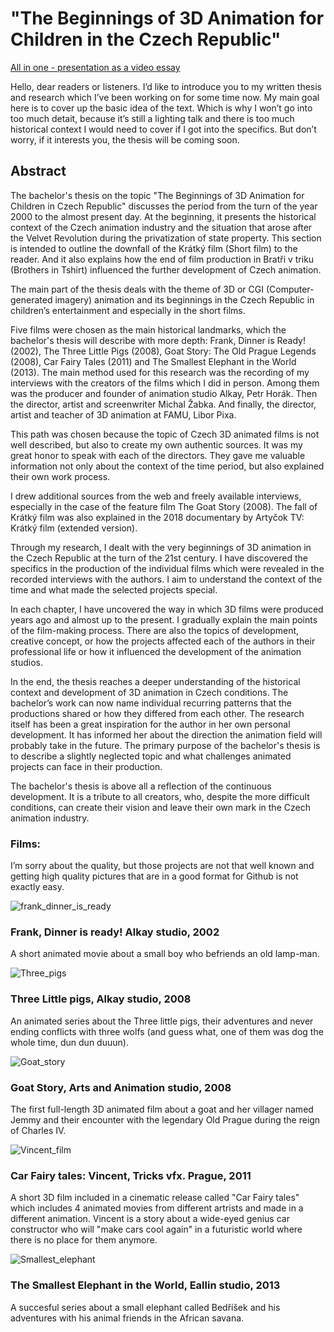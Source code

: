 # "The Beginnings of 3D Animation for Children in the Czech Republic"

[All in one - presentation as a video essay](https://drive.google.com/drive/u/1/folders/10hXFxCHI_0m6-XdEWjlufq0alxy9LIKo)

Hello, 
dear readers or listeners. I’d like to introduce you to my written thesis and research which I’ve been working on for some time now. My main goal here is to cover up the basic idea of the text. Which is why I won’t go into too much detait, because it’s still a lighting talk and there is too much historical context I would need to cover if I got into the specifics. But don’t worry, if it interests you, the thesis will be coming soon. 

## Abstract 

The bachelor's thesis on the topic "The Beginnings of 3D Animation for Children in Czech Republic" discusses the period from the turn of the year 2000 to the almost present day. At the beginning, it presents the historical context of the Czech animation industry and the situation that arose after the Velvet Revolution during the privatization of state property. This section is intended to outline the downfall of the Krátký film (Short film) to the reader. And it also explains how the end of film production in Bratři v triku (Brothers in Tshirt) influenced the further development of Czech animation.

The main part of the thesis deals with the theme of 3D or CGI (Computer-generated imagery) animation and its beginnings in the Czech Republic in children’s entertainment and especially in the short films.

Five films were chosen as the main historical landmarks, which the bachelor's thesis will describe with more depth: Frank, Dinner is Ready! (2002), The Three Little Pigs (2008), Goat Story: The Old Prague Legends (2008), Car Fairy Tales (2011) and The Smallest Elephant in the World (2013).
The main method used for this research was the recording of my interviews with the creators of the films which I did in person. Among them was the producer and founder of animation studio Alkay, Petr Horák. Then the director, artist and screenwriter Michal Žabka. And finally, the director, artist and teacher of 3D animation at FAMU, Libor Pixa. 

This path was chosen because the topic of Czech 3D animated films is not well described, but also to create my own authentic sources. It was my great honor to speak with each of the directors. They gave me valuable information not only about the context of the time period, but also explained their own work process.

I drew additional sources from the web and freely available interviews, especially in the case of the feature film The Goat Story (2008). The fall of Krátký film was also explained in the 2018 documentary by Artyčok TV: Krátký film (extended version).

Through my research, I dealt with the very beginnings of 3D animation in the Czech Republic at the turn of the 21st century. I have discovered the specifics in the production of the individual films which were revealed in the recorded interviews with the authors. I aim to understand the context of the time and what made the selected projects special.

In each chapter, I have uncovered the way in which 3D films were produced years ago and almost up to the present. I gradually explain the main points of the film-making process. There are also the topics of development, creative concept, or how the projects affected each of the authors in their professional life or how it influenced the development of the animation studios. 

In the end, the thesis reaches a deeper understanding of the historical context and development of 3D animation in Czech conditions. The bachelor’s work can now name individual recurring patterns that the productions shared or how they differed from each other. The research itself has been a great inspiration for the author in her own personal development. It has informed her about the direction the animation field will probably take in the future. The primary purpose of the bachelor's thesis is to describe a slightly neglected topic and what challenges animated projects can face in their production.

The bachelor's thesis is above all a reflection of the continuous development. It is a tribute to all creators, who, despite the more difficult conditions, can create their vision and leave their own mark in the Czech animation industry.

### Films:

I’m sorry about the quality, but those projects are not that well known and getting high quality pictures that are in a good format for Github is not exactly easy. 

![frank_dinner_is_ready](https://github.com/NatNight99/english-for-designers/assets/129601977/32a1d399-3c3e-4208-8334-237ee6da8615)
### Frank, Dinner is ready! Alkay studio, 2002 

A short animated movie about a small boy who befriends an old lamp-man. 

![Three_pigs](https://github.com/NatNight99/english-for-designers/assets/129601977/868d5448-c5c9-4c38-a0c6-4e7f0941e2d8)
### Three Little pigs, Alkay studio, 2008 

An animated series about the Three little pigs, their adventures and never ending conflicts with three wolfs (and guess what, one of them was dog the whole time, dun dun duuun). 

![Goat_story](https://github.com/NatNight99/english-for-designers/assets/129601977/33d3ce88-d81b-44b4-bb99-1aea296ed07d)
### Goat Story, Arts and Animation studio, 2008

The first full-length 3D animated film about a goat and her villager named Jemmy and their encounter with the legendary Old Prague during the reign of Charles IV. 

![Vincent_film](https://github.com/NatNight99/english-for-designers/assets/129601977/6f59ed20-4d76-43e7-820d-5d78cb106109)
### Car Fairy tales: Vincent, Tricks vfx. Prague, 2011 
A short 3D film included in a cinematic release called "Car Fairy tales" which includes 4 animated movies from different artrists and made in a different animation. Vincent is a story about a wide-eyed genius car constructor who will "make cars cool again" in a futuristic world where there is no place for them anymore. 

![Smallest_elephant](https://github.com/NatNight99/english-for-designers/assets/129601977/06d5d5db-97e7-47e6-96e4-aff808d3633c)
### The Smallest Elephant in the World, Eallin studio, 2013

A succesful series about a small elephant called Bedříšek and his adventures with his animal friends in the African savana. 
